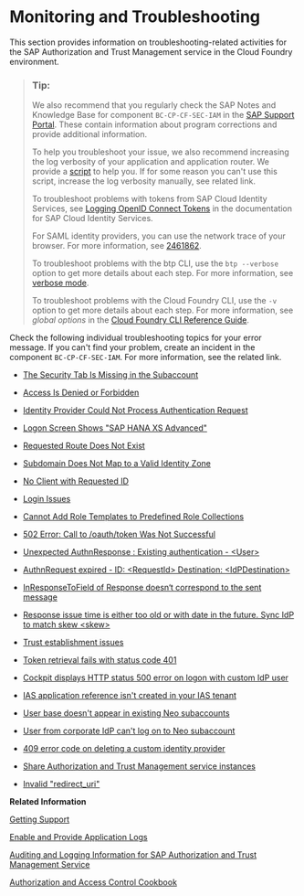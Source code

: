 <!-- loio1b3e89e915b349c1aa3896ac8c6becd6 -->

# Monitoring and Troubleshooting

This section provides information on troubleshooting-related activities for the SAP Authorization and Trust Management service in the Cloud Foundry environment.



> ### Tip:  
> We also recommend that you regularly check the SAP Notes and Knowledge Base for component `BC-CP-CF-SEC-IAM` in the [SAP Support Portal](https://support.sap.com/home.html). These contain information about program corrections and provide additional information.
> 
> To help you troubleshoot your issue, we also recommend increasing the log verbosity of your application and application router. We provide a [script](https://github.com/SAP/cloud-security-xsuaa-integration/tree/master/troubleshooting/logcollector) to help you. If for some reason you can't use this script, increase the log verbosity manually, see related link.
> 
> To troubleshoot problems with tokens from SAP Cloud Identity Services, see [Logging OpenID Connect Tokens](https://help.sap.com/docs/IDENTITY_AUTHENTICATION/6d6d63354d1242d185ab4830fc04feb1/b6c42b53518b46de8b4dffd8c4c52ed7.html?version=Cloud) in the documentation for SAP Cloud Identity Services.
> 
> For SAML identity providers, you can use the network trace of your browser. For more information, see [2461862](https://me.sap.com/notes/2461862).
> 
> To troubleshoot problems with the btp CLI, use the `btp --verbose` option to get more details about each step. For more information, see [verbose mode](https://help.sap.com/docs/btp/sap-business-technology-platform/troubleshooting-and-support?state=DRAFT&locale=en-US#i'd-like-to-see-a-more-detailed-output-(verbose-mode)).
> 
> To troubleshoot problems with the Cloud Foundry CLI, use the `-v` option to get more details about each step. For more information, see *global options* in the [Cloud Foundry CLI Reference Guide](https://cli.cloudfoundry.org/en-US/v6/).

Check the following individual troubleshooting topics for your error message. If you can't find your problem, create an incident in the component `BC-CP-CF-SEC-IAM`. For more information, see the related link.

-   [The Security Tab Is Missing in the Subaccount](https://ga.support.sap.com/dtp/viewer/index.html#/tree/2212/actions/28290:34793)

-   [Access Is Denied or Forbidden](https://ga.support.sap.com/dtp/viewer/index.html#/tree/2212/actions/28290:28291)

-   [Identity Provider Could Not Process Authentication Request](https://ga.support.sap.com/dtp/viewer/index.html#/tree/2212/actions/28290:28292)

-   [Logon Screen Shows "SAP HANA XS Advanced"](https://ga.support.sap.com/dtp/viewer/index.html#/tree/2212/actions/28290:28293)

-   [Requested Route Does Not Exist](https://ga.support.sap.com/dtp/viewer/index.html#/tree/2212/actions/28290:34795)

-   [Subdomain Does Not Map to a Valid Identity Zone](https://ga.support.sap.com/dtp/viewer/index.html#/tree/2212/actions/28290:34797)

-   [No Client with Requested ID](https://ga.support.sap.com/dtp/viewer/index.html#/tree/2212/actions/28290:34801)

-   [Login Issues](https://ga.support.sap.com/dtp/viewer/index.html#/tree/2212/actions/28290:35340)

-   [Cannot Add Role Templates to Predefined Role Collections](https://ga.support.sap.com/dtp/viewer/index.html#/tree/2212/actions/28290:35574)

-   [502 Error: Call to /oauth/token Was Not Successful](https://ga.support.sap.com/dtp/viewer/index.html#/tree/2212/actions/28290:40211)

-   [Unexpected AuthnResponse : Existing authentication - <User\>](https://ga.support.sap.com/dtp/viewer/index.html#/tree/2212/actions/28290:48205)

-   [AuthnRequest expired - ID: <RequestId\> Destination: <IdPDestination\>](https://ga.support.sap.com/dtp/viewer/index.html#/tree/2212/actions/28290:48362)

-   [InResponseToField of Response doesn‘t correspond to the sent message](https://ga.support.sap.com/dtp/viewer/index.html#/tree/2212/actions/28290:48369)

-   [Response issue time is either too old or with date in the future. Sync IdP to match skew <skew\>](https://ga.support.sap.com/dtp/viewer/index.html#/tree/2212/actions/28290:48396)

-   [Trust establishment issues](https://ga.support.sap.com/dtp/viewer/index.html#/tree/2212/actions/28290:52538)

-   [Token retrieval fails with status code 401](https://ga.support.sap.com/dtp/viewer/index.html#/tree/2212/actions/28290:52819)

-   [Cockpit displays HTTP status 500 error on logon with custom IdP user](https://ga.support.sap.com/dtp/viewer/index.html#/tree/2212/actions/28290:53448)

-   [IAS application reference isn't created in your IAS tenant](https://ga.support.sap.com/dtp/viewer/index.html#/tree/2212/actions/28290:53486)

-   [User base doesn't appear in existing Neo subaccounts](https://ga.support.sap.com/dtp/viewer/index.html#/tree/2212/actions/28290:53495)

-   [User from corporate IdP can't log on to Neo subaccount](https://ga.support.sap.com/dtp/viewer/index.html#/tree/2212/actions/28290:53598)

-   [409 error code on deleting a custom identity provider](https://ga.support.sap.com/dtp/viewer/index.html#/tree/2212/actions/28290:56635)

-   [Share Authorization and Trust Management service instances](https://ga.support.sap.com/dtp/viewer/index.html#/tree/2212/actions/28290:56637)

-   [Invalid "redirect\_uri"](https://ga.support.sap.com/dtp/viewer/index.html#/tree/2212/actions/28290:57351)


**Related Information**  


[Getting Support](../70-getting-support/getting-support-5dd7398.md "To get help, use the available support channels provided by SAP for Me.")

[Enable and Provide Application Logs](enable-and-provide-application-logs-f22d510.md "If there are authentication problems in your application, enable logging for the container security library in question, reproduce the problem, and attach the application logs. To obtain more details, set the environment variables for the application.")

[Auditing and Logging Information for SAP Authorization and Trust Management Service](auditing-and-logging-information-for-sap-authorization-and-trust-management-service-d8f4b7c.md "Here you can find a list of the security events that are logged by SAP Authorization and Trust Management service (XSUAA). These events are provided in addition to the events of the Cloud Foundry User Account and Authentication service (UAA).")

[Authorization and Access Control Cookbook](https://cap.cloud.sap/docs/guides/authorization)

